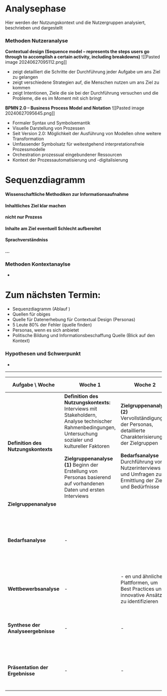 # Analysephase 
Hier werden der Nutzungskontext und die Nutzergruppen analysiert, beschrieben und dargestellt
### Methoden Nutzeranalyse
**Contextual design (Sequence model – represents the steps users go through to accomplish a certain activity, including breakdowns)**
		![[Pasted image 20240627095112.png]]
- zeigt detailliert die Schritte der Durchführung jeder Aufgabe um ans Ziel zu gelangen
- zeigt verschiedene Strategien auf, die Menschen nutzen um ans Ziel zu kommen
- zeigt Intentionen, Ziele die sie bei der Durchführung versuchen und die Probleme, die es im Moment mit sich bringt



**BPMN 2.0 – Business Process Model and Notation**
		 ![[Pasted image 20240627095645.png]]
- Formaler Syntax und Symbolsemantik
- Visuelle Darstellung von Prozessen
- Seit Version 2.0: Möglichkeit der Ausführung von Modellen ohne weitere Transformation
- Umfassender Symbolsatz für weitestgehend interpretationsfreie Prozessmodelle
- Orchestration prozessual eingebundener Ressourcen
- Kontext der Prozessautomatisierung und -digitalisierung


# Sequenzdiagramm

#### Wissenschaftliche Methodiken zur Informationsaufnahme
#### Inhaltliches Ziel klar machen
#### nicht nur Prozess
#### Inhalte am Ziel eventuell Schlecht aufbereitet
#### Sprachverständniss
#### ...

### Methoden Kontextanaylse
- 


# Zum nächsten Termin:
- Sequenzdiagramm (Ablauf )
- Quellen für obiges
- Quelle für Datenerhebung für Contextual Design (Personas)
- 5 Leute 80% der Fehler (quelle finden)
- Personas, wenn es sich anbietet
- Politische Bildung und Informationsbeschaffung Quelle (Blick auf den Kontext)

### Hypothesen und Schwerpunkt
- 





















****

| Aufgabe \ Woche                     | Woche 1                                                                                                                                                                                                                                                                             | Woche 2                                                                                                                                                                                                                                                     | Woche 3                                                                                                                                                                                     | Woche 4 |
| ----------------------------------- | ----------------------------------------------------------------------------------------------------------------------------------------------------------------------------------------------------------------------------------------------------------------------------------- | ----------------------------------------------------------------------------------------------------------------------------------------------------------------------------------------------------------------------------------------------------------- | ------------------------------------------------------------------------------------------------------------------------------------------------------------------------------------------- | ------- |
| **Definition des Nutzungskontexts** | **Definition des Nutzungskontexts:** Interviews mit Stakeholdern, Analyse technischer Rahmenbedingungen, Untersuchung sozialer und kultureller Faktoren <br><br>**Zielgruppenanalyse (1)** Beginn der Erstellung von Personas basierend auf vorhandenen Daten und ersten Interviews | **Zielgruppenanalyse (2)** Vervollständigung der Personas, detaillierte Charakterisierung der Zielgruppen<br><br>**Bedarfsanalyse** Durchführung von Nutzerinterviews und Umfragen zur Ermittlung der Ziele und Bedürfnisse                                 | **Test**<br>Analyse der aktuellen Websei                         e des Landtags von Schleswig-Holstein und anderer relevanter Informationssysteme, Bewertung bestehender Usability-Probleme | -       |
| **Zielgruppenanalyse**              |                                                                                                                                                                                                                                                                                     |                                                                                                                                                                                                                                                             | -                                                                                                                                                                                           |         |
| **Bedarfsanalyse**                  | -                                                                                                                                                                                                                                                                                   |                                                                                                                                                                                                                                                             | Analyse der aktuellen Websei                         e des Landtags von Schleswig-Holstein und anderer relevanter Informationssysteme, Bewertung bestehender Usability-Probleme             | -       |
| **Wettbewerbsanalyse**              | -                                                                                                                                                                                                                                                                                   | -                                                                                                                                                                  en und ähnlichen Plattformen, um Best Practices und innovative Ansätze zu identifizieren | -                                                                                                                                                                                           |         |
| **Synthese der Analyseergebnisse**  | -                                                                                                                                                                                                                                                                                   | -                                                                                                                                                                                                                                                           | Zusammenführung aller gesammelten Daten und Erkenntnisse, Erstellung eines umfassenden Analyseberichts                                                                                      |         |
| **Präsentation der Ergebnisse**     | -                                                                                                                                                                                                                                                                                   | -                                                                                                                                                                                                                                                           | Vorstellung der Analyseergebnisse vor dem Projektteam und eventuell wichtigen Stakeholdern                                                                                                  |         |

